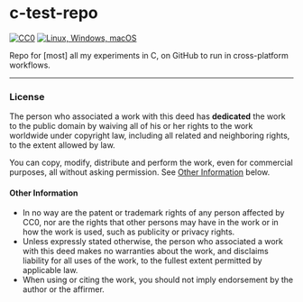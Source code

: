 c-test-repo
===========

[![CC0](https://img.shields.io/badge/license-CC0-%23373737)](LICENSE.md)
[![Linux, Windows, macOS](https://github.com/SamuelMarks/c-test-repo/actions/workflows/linux-Windows-macOS.yml/badge.svg)](https://github.com/SamuelMarks/c-test-repo/actions/workflows/linux-Windows-macOS.yml)

Repo for [most] all my experiments in C, on GitHub to run in cross-platform workflows.

---

### License

The person who associated a work with this deed has **dedicated** the work to the public domain by waiving all of his or her rights to the work worldwide under copyright law, including all related and neighboring rights, to the extent allowed by law.

You can copy, modify, distribute and perform the work, even for commercial purposes, all without asking permission. See [Other Information](#Other%20Information) below.

#### Other Information

- In no way are the patent or trademark rights of any person affected by CC0, nor are the rights that other persons may have in the work or in how the work is used, such as publicity or privacy rights.
- Unless expressly stated otherwise, the person who associated a work with this deed makes no warranties about the work, and disclaims liability for all uses of the work, to the fullest extent permitted by applicable law.
- When using or citing the work, you should not imply endorsement by the author or the affirmer.
